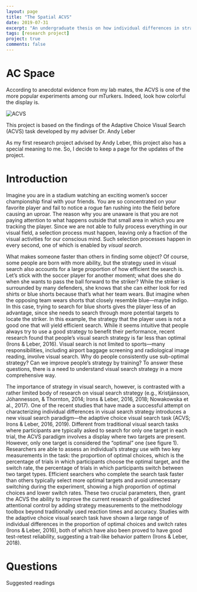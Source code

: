 ```yaml
---
layout: page
title: "The Spatial ACVS"
date: 2019-07-31
excerpt: "An undergraduate thesis on how individual differences in strategic attentional control generalize to different visual search environments"
tags: [research project]
project: true
comments: false
---
```

# AC Space
According to anecdotal evidence from my lab mates, the ACVS is one of the more popular experiments among our mTurkers.
Indeed, look how colorful the display is.

![ACVS](http://43.240.31.212/github_assets/pic/01/01.png "A sample ACVS display")

This project is based on the findings of the Adaptive Choice Visual Search (ACVS) task developed by my adviser Dr. Andy
Leber 

As my first research project advised by Andy Leber, this project also has a special meaning to me. So, I decide to keep
a page for the updates of the project.

# Introduction
Imagine you are in a stadium watching an exciting women’s soccer championship final
with your friends. You are so concentrated on your favorite player and fail to notice a rogue fan
rushing into the field before causing an uproar. The reason why you are unaware is that you are
not paying attention to what happens outside that small area in which you are tracking the player.
Since we are not able to fully process everything in our visual field, a selection process must
happen, leaving only a fraction of the visual activities for our conscious mind. Such selection
processes happen in every second, one of which is enabled by _visual search_.

What makes someone faster than others in finding some object? Of course, some people
are born with more ability, but the strategy used in visual search also accounts for a large
proportion of how efficient the search is. Let’s stick with the soccer player for another moment;
what does she do when she wants to pass the ball forward to the striker? While the striker is
surrounded by many defenders, she knows that she can either look for red shirts or blue shorts
because that’s what her team wears. But imagine when the opposing team wears shorts that
closely resemble blue—maybe indigo. In this case, trying to search for blue shorts gives the
player less of an advantage, since she needs to search through more potential targets to locate the
striker. In this example, the strategy that the player uses is not a good one that will yield efficient
search. While it seems intuitive that people always try to use a good strategy to benefit their
performance, recent research found that people’s visual search strategy is far less than optimal
(Irons & Leber, 2016). Visual search is not limited to sports—many responsibilities, including
airport baggage screening and radiological image reading, involve visual search. Why do people
consistently use sub-optimal strategy? Can we improve people’s strategy by training? To answer
these questions, there is a need to understand visual search strategy in a more comprehensive
way.

The importance of strategy in visual search, however, is contrasted with a rather limited
body of research on visual search strategy (e.g., Kristjánsson, Jóhannesson, & Thornton, 2014;
Irons & Leber, 2016, 2018; Nowakowska et al., 2017). One of the recent studies that have made
a successful attempt on characterizing individual differences in visual search strategy introduces
a new visual search paradigm—the adaptive choice visual search task (ACVS; Irons & Leber,
2016, 2019). Different from traditional visual search tasks where participants are typically asked
to search for only one target in each trial, the ACVS paradigm involves a display where two
targets are present. However, only one target is considered the “optimal” one (see figure 1).
Researchers are able to assess an individual’s strategy use with two key measurements in the
task: the proportion of optimal choices, which is the percentage of trials in which participants
choose the optimal target, and the switch rate, the percentage of trials in which participants
switch between two target types. Efficient searchers who complete the search task faster than
others typically select more optimal targets and avoid unnecessary switching during the
experiment, showing a high proportion of optimal choices and lower switch rates. These two
crucial parameters, then, grant the ACVS the ability to improve the current research of goaldirected
attentional control by adding strategy measurements to the methodology toolbox beyond
traditionally used reaction times and accuracy. Studies with the adaptive choice visual search
task have shown a large range of individual differences in the proportion of optimal choices and
switch rates (Irons & Leber, 2016), both of which have also been proved to have good test-retest
reliability, suggesting a trait-like behavior pattern (Irons & Leber, 2018).

# Questions


Suggested readings
